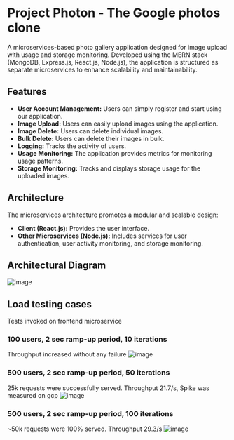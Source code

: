 # Project Photon - The Google photos clone

A microservices-based photo gallery application designed for image upload with usage and storage monitoring. Developed using the MERN stack (MongoDB, Express.js, React.js, Node.js), the application is structured as separate microservices to enhance scalability and maintainability.

## Features

- **User Account Management:** Users can simply register and start using our application.
- **Image Upload:** Users can easily upload images using the application.
- **Image Delete:** Users can delete individual images.
- **Bulk Delete:** Users can delete their images in bulk.
- **Logging:** Tracks the activity of users.
- **Usage Monitoring:** The application provides metrics for monitoring usage patterns.
- **Storage Monitoring:** Tracks and displays storage usage for the uploaded images.

## Architecture

The microservices architecture promotes a modular and scalable design:

- **Client (React.js):** Provides the user interface.
- **Other Microservices (Node.js):** Includes services for user authentication, user activity monitoring, and storage monitoring.

## Architectural Diagram

![image](https://github.com/tayyibgondal/Project_Photon/assets/99114574/b2e359e3-b762-4604-9338-88d6054b107c)


## Load testing cases
Tests invoked on frontend microservice
### 100 users, 2 sec ramp-up period, 10 iterations
Throughput increased without any failure
![image](https://github.com/tayyibgondal/Project_Photon/assets/58441901/5ae25c77-6df6-4902-a460-038204fc5531)

### 500 users, 2 sec ramp-up period, 50 iterations
25k requests were successfully served. Throughput 21.7/s, Spike was measured on gcp
![image](https://github.com/tayyibgondal/Project_Photon/assets/58441901/68b80152-c1b5-45d8-a5f2-5fecf7131f1b)


### 500 users, 2 sec ramp-up period, 100 iterations
~50k requests were 100% served. Throughput 29.3/s
![image](https://github.com/tayyibgondal/Project_Photon/assets/58441901/5f05145e-f6e3-4633-81e7-69e4ea289d3c)



